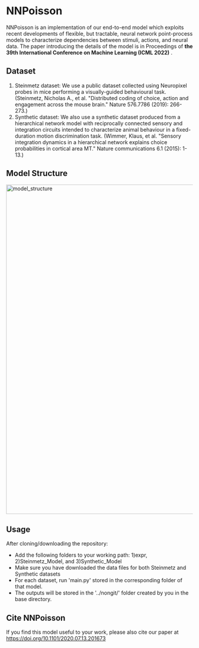 # NNPoisson

NNPoisson is an implementation of our end-to-end model which exploits recent developments of flexible, but tractable, neural network point-process models to characterize dependencies between stimuli, actions, and neural data. 
The paper introducing the details of the model is in Proceedings of **the 39th International Conference on Machine Learning (ICML 2022)** .

## Dataset
1. Steinmetz dataset: We use a public dataset collected using Neuropixel probes in mice performing a visually-guided behavioural task. (Steinmetz, Nicholas A., et al. "Distributed coding of choice, action and engagement across the mouse brain." Nature 576.7786 (2019): 266-273.) 
2. Synthetic dataset: We also use a synthetic dataset produced from a hierarchical network model with reciprocally connected sensory and integration circuits intended to characterize animal behaviour in a fixed-duration motion discrimination task. (Wimmer, Klaus, et al. "Sensory integration dynamics in a hierarchical network explains choice probabilities in cortical area MT." Nature communications 6.1 (2015): 1-13.)

## Model Structure

<img width="889" alt="model_structure" src="https://user-images.githubusercontent.com/22978025/170870161-ce26589e-9df7-4fb5-898e-159a58b741ec.png">



## Usage

After cloning/downloading the repository:
- Add the following folders to your working path: 1)expr, 2)Steinmetz_Model, and 3)Synthetic_Model
- Make sure you have downloaded the data files for both Steinmetz and Synthetic datasets
- For each dataset, run 'main.py' stored in the corresponding folder of that model.
- The outputs will be stored in the '../nongit/' folder created by you in the base directory.


## Cite NNPoisson
If you find this model useful to your work, please also cite our paper at https://doi.org/10.1101/2020.07.13.201673 
